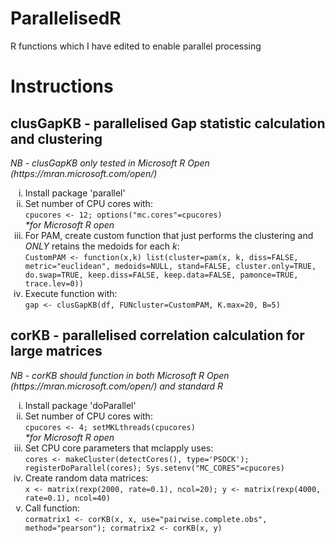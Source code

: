 # ParallelisedR
R functions which I have edited to enable parallel processing

<h1>Instructions</h1>
<h2>clusGapKB - parallelised Gap statistic calculation and clustering</h2>
<i>NB - clusGapKB only tested in Microsoft R Open (https://mran.microsoft.com/open/)</i>
<ol type="i">
<li>Install package 'parallel'</li>
<li>Set number of CPU cores with:<br>
<code>cpucores <- 12; options("mc.cores"=cpucores)</code><br>
<i>*for Microsoft R open</i></li>
<li>For PAM, create custom function that just performs the clustering and <i>ONLY</i> retains the medoids for each <i>k</i>:<br>
<code>CustomPAM <- function(x,k) list(cluster=pam(x, k, diss=FALSE, metric="euclidean", medoids=NULL, stand=FALSE, cluster.only=TRUE, do.swap=TRUE, keep.diss=FALSE, keep.data=FALSE, pamonce=TRUE, trace.lev=0))</code></li>
<li>Execute function with:<br>
<code>gap <- clusGapKB(df, FUNcluster=CustomPAM, K.max=20, B=5)</code><br></li>
</ol>

<h2>corKB - parallelised correlation calculation for large matrices</h2>
<i>NB - corKB should function in both Microsoft R Open (https://mran.microsoft.com/open/) and standard R</i>
<ol type="i">
<li>Install package 'doParallel'</li>
<li>Set number of CPU cores with:<br>
<code>cpucores <- 4; setMKLthreads(cpucores)</code><br>
<i>*for Microsoft R open</i></li>
<li>Set CPU core parameters that mclapply uses:<br>
<code>cores <- makeCluster(detectCores(), type='PSOCK'); registerDoParallel(cores); Sys.setenv("MC_CORES"=cpucores)</code></li>
<li>Create random data matrices:<br>
<code>x <- matrix(rexp(2000, rate=0.1), ncol=20); y <- matrix(rexp(4000, rate=0.1), ncol=40)</code></li>
<li>Call function:<br>
<code>cormatrix1 <- corKB(x, x, use="pairwise.complete.obs", method="pearson"); cormatrix2 <- corKB(x, y)</code></li>
